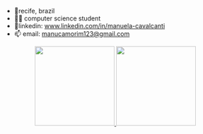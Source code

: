 - 📍recife, brazil
- 🙋‍♀️ computer science student
- 📱linkedin: www.linkedin.com/in/manuela-cavalcanti
- 📫 email: manucamorim123@gmail.com

<div align="center">
  <a href="https://github.com/ElderLamarck">
  <img height="180em" src="https://github-readme-stats.vercel.app/api?username=ElderLamarck&show_icons=true&theme=defalt&include_all_commits=true&count_private=true&bg_color=0,79eff6,c2f8de"/>
  <img height="180em" src="https://github-readme-stats.vercel.app/api/top-langs/?username=ElderLamarck&layout=compact&langs_count=6&theme=defalt&bg_color=0,79eff6,c2f8de"/>
</div>
